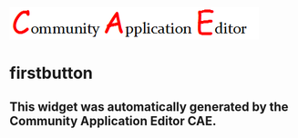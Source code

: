 ![CAE](https://github.com/CAETESTRWTH/CAE-Deployment-Temp/blob/gh-pages/frontendComponent-7/img/logo.png)  

firstbutton
===================


This widget was automatically generated by the Community Application Editor CAE.  
---------------
